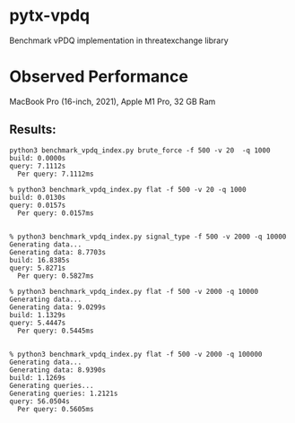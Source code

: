 # pytx-vpdq
Benchmark vPDQ implementation in threatexchange library


# Observed Performance
MacBook Pro (16-inch, 2021), Apple M1 Pro, 32 GB Ram

Results:
-------
```
python3 benchmark_vpdq_index.py brute_force -f 500 -v 20  -q 1000
build: 0.0000s
query: 7.1112s
  Per query: 7.1112ms

% python3 benchmark_vpdq_index.py flat -f 500 -v 20 -q 1000
build: 0.0130s
query: 0.0157s
  Per query: 0.0157ms


% python3 benchmark_vpdq_index.py signal_type -f 500 -v 2000 -q 10000
Generating data...
Generating data: 8.7703s
build: 16.8385s
query: 5.8271s
  Per query: 0.5827ms

% python3 benchmark_vpdq_index.py flat -f 500 -v 2000 -q 10000
Generating data...
Generating data: 9.0299s
build: 1.1329s
query: 5.4447s
  Per query: 0.5445ms


% python3 benchmark_vpdq_index.py flat -f 500 -v 2000 -q 100000
Generating data...
Generating data: 8.9390s
build: 1.1269s
Generating queries...
Generating queries: 1.2121s
query: 56.0504s
  Per query: 0.5605ms
```
